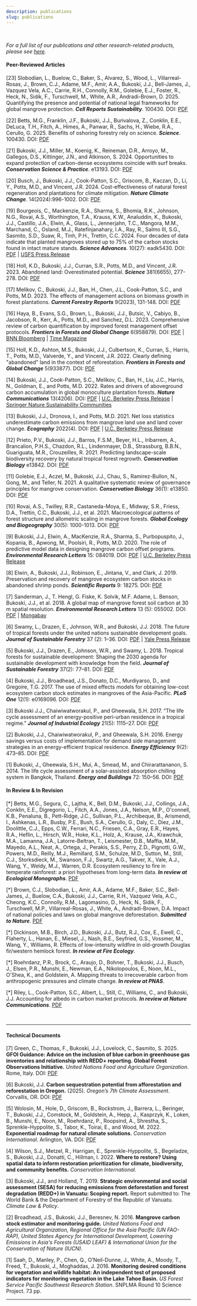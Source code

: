 ```yaml
---
description: publications
slug: publications
---
```


</br>

*For a full list of our publications and other research-related products, please see [here](https://scholar.google.com/citations?user=gTARLqUAAAAJ&hl=en&oi=ao).*

#### Peer-Reviewed Articles

<div class="bibliography">

<p><span class="ref-number">[23]</span> Slobodian, L., Buelow, C., Baker, S., Alvarez, S., Wood, L., Villarreal-Rosas, J., Brown, C.J., Adame, M.F., Amir, A.A., Bukoski, J.J., Bell-James, J., Vazquez Vela, A.C., Carrie, R.H., Connolly, R.M., Golebie, E.J., Foster, R., Heck, N., Sidik, F., Turschwell, M., White, A.R., Andradi-Brown, D. 2025. Quantifying the presence and potential of national legal frameworks for global mangrove protection. <em><strong>Cell Reports Sustainability</strong></em>. 100430. DOI: <a href="https://doi.org/10.1016/j.crsus.2025.100430">PDF</a></p>
<p><span class="ref-number">[22]</span> Betts, M.G., Franklin, J.F., Bukoski, J.J., Burivalova, Z., Conklin, E.E., DeLuca, T.H., Fitch, A., Himes, A., Panwar, R., Sachs, H., Wiebe, R.A., Cerullo, G. 2025. Benefits of oshoring forestry rely on science. <em><strong>Science</strong></em>. 100430. DOI: <a href="https://www.science.org/doi/10.1126/science.adx4908">PDF</a></p>

<p><span class="ref-number">[21]</span> Bukoski, J.J., Miller, M., Koenig, K., Reineman, D.R., Arroyo, M., Gallegos, D.S., Kittinger, J.N., and Atkinson, S. 2024. Opportunities to expand protection of carbon-dense ecosystems coincide with surf breaks. <em><strong>Conservation Science & Practice</strong></em>. e13193. DOI: <a href="https://doi.org/10.1111/csp2.13193">PDF</a></p>

<p><span class="ref-number">[20]</span> Busch, J., Bukoski, J.J., Cook-Patton, S.C., Griscom, B., Kaczan, D., Li, Y., Potts, M.D., and Vincent, J.R. 2024. Cost-effectiveness of natural forest regeneration and plantations for climate mitigation. <em><strong>Nature Climate Change</strong></em>. 14(2024):996-1002. DOI: <a href="https://doi.org/10.1038/s41558-024-02068-1">PDF</a></p>

<p><span class="ref-number">[19]</span> Bourgeois, C., Mackenzie, R.A., Sharma, S., Bhomia, R.K., Johnson, N.G., Rovai, A.S., Worthington, T.A., Krauss, K.W., Analuddin, K., Bukoski, J.J., Castillo, J.A., Elwin, A., Glass, L., Jennerjahn, T.C., Mangora, M.M., Marchand, C., Osland, M.J., Ratefinjanahary, I.A., Ray, R., Salmo III, S.G., Sasmito, S.D., Suaw, R., Tinh, P.H., Trettin, C.C. 2024. Four decades of data indicate that planted mangroves stored up to 75% of the carbon stocks found in intact mature stands. <em><strong>Science Advances</strong></em>. 10(27): eadk5430. DOI: <a href="https://www.science.org/doi/10.1126/sciadv.adk5430">PDF</a> | <a href="https://research.fs.usda.gov/psw/news/releases/scientists-release-new-research-planted-mangroves-ability-store-carbon">USFS Press Release</a></p>

<p><span class="ref-number">[18]</span> Holl, K.D., Bukoski, J.J., Curran, S.R., Potts, M.D., and Vincent, J.R. 2023. Abandoned land: Overestimated potential. <em><strong>Science</strong></em> 381(6655), 277-278. DOI: <a href="https://www.science.org/doi/10.1126/science.adi8780">PDF</a></p>

<p><span class="ref-number">[17]</span> Melikov, C., Bukoski, J.J., Ban, H., Chen, J.L., Cook-Patton, S.C., and Potts, M.D. 2023. The effects of management actions on biomass growth in forest plantations. <em><strong>Current Forestry Reports</strong></em> 9(2023), 131-148. DOI: <a href="https://doi.org/10.1007/s40725-023-00182-5">PDF</a></p>

<p><span class="ref-number">[16]</span> Haya, B., Evans, S.G., Brown, L., Bukoski, J.J., Butsic, V., Cabiyo, B., Jacobson, R., Kerr, A., Potts, M.D., and Sanchez, D.L. 2023. Comprehensive review of carbon quantification by improved forest management offset protocols. <em><strong>Frontiers in Forests and Global Change</strong></em> 6(958879). DOI: <a href="https://www.frontiersin.org/articles/10.3389/ffgc.2023.958879/full">PDF</a> | <a href="https://www.bnnbloomberg.ca/carbon-offset-gatekeepers-are-failing-to-stop-junk-credits-1.1898304">BNN Bloomberg</a> | <a href="https://time.com/6264772/study-most-carbon-credits-are-bogus/">Time Magazine</a></p>

<p><span class="ref-number">[15]</span> Holl, K.D., Ashton, M.S., Bukoski, J.J., Culbertson, K., Curran, S., Harris, T., Potts, M.D., Valverde, Y., and Vincent, J.R. 2022. Clearly defining "abandoned" land in the context of reforestation. <em><strong>Frontiers in Forests and Global Change</strong></em> 5(933877). DOI: <a href="https://doi.org/10.3389/ffgc.2022.933887">PDF</a></p>

<p><span class="ref-number">[14]</span> Bukoski, J.J., Cook-Patton, S.C., Melikov, C., Ban, H., Liu, J.C., Harris, N., Goldman, E., and Potts, M.D. 2022. Rates and drivers of aboveground carbon accumulation in global monoculture plantation forests. <em><strong>Nature Communications</strong></em> 13(4206). DOI: <a href="https://www.nature.com/articles/s41467-022-31380-7">PDF</a> | <a href="https://ourenvironment.berkeley.edu/news/2022/07/new-research-identifies-patterns-carbon-accumulation-planted-forests">U.C. Berkeley Press Release</a> | <a href="https://sustainabilitycommunity.springernature.com/posts/carbon-accumulation-is-a-key-but-incomplete-criterion-for-restoring-tree-cover?channel_id=behind-the-paper">Springer Nature Sustainability Communities</a></p>

<p><span class="ref-number">[13]</span> Bukoski, J.J., Dronova, I., and Potts, M.D. 2021. Net loss statistics underestimate carbon emissions from mangrove land use and land cover change. <em><strong>Ecography</strong></em> 2022(4). DOI: <a href="http://onlinelibrary.wiley.com/doi/10.1111/ecog.05982">PDF</a> | <a href="https://ourenvironment.berkeley.edu/news/2021/11/policies-mitigating-wetland-loss-hide-large-climate-impacts">U.C. Berkeley Press Release</a></p>

<p><span class="ref-number">[12]</span> Prieto, P.V., Bukoski, J.J., Barros, F.S.M., Beyer, H.L., Iribarrem, A., Brancalion, P.H.S., Chazdon, R.L., Lindenmayer, D.B., Strassburg, B.B.N., Guariguata, M.R., Crouzeilles, R. 2021. Predicting landscape-scale biodiversity recovery by natural tropical forest regrowth. <em><strong>Conservation Biology</strong></em> e13842. DOI: <a href="https://conbio.onlinelibrary.wiley.com/doi/abs/10.1111/cobi.13842">PDF</a></p>

<p><span class="ref-number">[11]</span> Golebie, E.J., Aczel, M., Bukoski, J.J., Chau, S., Ramirez-Bullon, N., Gong, M., and Teller, N. 2021. A qualitative systematic review of governance principles for mangrove conservation. <em><strong>Conservation Biology</strong></em> 36(1): e13850. DOI: <a href="https://conbio.onlinelibrary.wiley.com/doi/abs/10.1111/cobi.13850">PDF</a></p>

<p><span class="ref-number">[10]</span> Rovai, A.S., Twilley, R.R., Castaneda-Moya, E., Midway, S.R., Friess, D.A., Trettin, C.C., Bukoski, J.J., et al. 2021. Macroecological patterns of forest structure and allometric scaling in mangrove forests. <em><strong>Global Ecology and Biogeography</strong></em> 30(5): 1000-1013. DOI: <a href="https://doi.org/10.1111/geb.13268">PDF</a></p>

<p><span class="ref-number">[9]</span> Bukoski, J.J., Elwin, A., MacKenzie, R.A., Sharma, S., Purbopuspito, J., Kopania, B., Apwong, M., Poolsiri, R., Potts, M.D. 2020. The role of predictive model data in designing mangrove carbon offset programs. <em><strong>Environmental Research Letters</strong></em> 15: 084019. DOI: <a href="https://iopscience.iop.org/article/10.1088/1748-9326/ab7e4e">PDF</a> | <a href="https://nature.berkeley.edu/news/2020/04/research-predictive-modeling-informs-mangrove-conservation">U.C. Berkeley Press Release</a></p>

<p><span class="ref-number">[8]</span> Elwin, A., Bukoski, J.J., Robinson, E., Jintana, V., and Clark, J. 2019. Preservation and recovery of mangrove ecosystem carbon stocks in abandoned shrimp ponds. <em><strong>Scientific Reports</strong></em> 9: 18275. DOI: <a href="https://www.nature.com/articles/s41598-019-54893-6">PDF</a></p>

<p><span class="ref-number">[7]</span> Sanderman, J., T. Hengl, G. Fiske, K. Solvik, M.F. Adame, L. Benson, Bukoski, J.J., et al. 2018. A global map of mangrove forest soil carbon at 30 m spatial resolution. <em><strong>Environmental Research Letters</strong></em> 13 (5): 055002. DOI: <a href="https://iopscience.iop.org/article/10.1088/1748-9326/aabe1c/pdf">PDF</a> | <a href="https://news.mongabay.com/2018/05/new-study-finds-mangroves-may-store-way-more-carbon-than-we-thought/?alm_mvr=0">Mongabay</a></p>

<p><span class="ref-number">[6]</span> Swamy, L., Drazen, E., Johnson, W.R., and Bukoski, J.J. 2018. The future of tropical forests under the united nations sustainable development goals. <em><strong>Journal of Sustainable Forestry</strong></em> 37 (2): 1–36. DOI: <a href="https://www.tandfonline.com/doi/abs/10.1080/10549811.2017.1416477">PDF</a> | <a href="https://environment.yale.edu/news/article/tropical-forests-are-key-to-achieving-sustainable-development-by-2030/">Yale Press Release</a></p>

<p><span class="ref-number">[5]</span> Bukoski, J.J., Drazen, E., Johnson, W.R., and Swamy, L. 2018. Tropical forests for sustainable development: Shaping the 2030 agenda for sustainable development with knowledge from the field. <em><strong>Journal of Sustainable Forestry</strong></em> 37(2): 77–81. DOI: <a href="https://www.tandfonline.com/doi/full/10.1080/10549811.2018.1418255">PDF</a></p>

<p><span class="ref-number">[4]</span> Bukoski, J.J., Broadhead, J.S., Donato, D.C., Murdiyarso, D., and Gregoire, T.G. 2017. The use of mixed effects models for obtaining low-cost ecosystem carbon stock estimates in mangroves of the Asia-Pacific. <em><strong>PLoS One</strong></em> 12(1): e0169096. DOI: <a href="https://journals.plos.org/plosone/article?id=10.1371/journal.pone.0169096">PDF</a></p>

<p><span class="ref-number">[3]</span> Bukoski J.J., Chaiwiwatworakul, P., and Gheewala, S.H. 2017. “The life cycle assessment of an energy-positive peri-urban residence in a tropical regime.” <em><strong>Journal of Industrial Ecology</strong></em> 21(5): 1115–27. DOI: <a href="https://onlinelibrary.wiley.com/doi/abs/10.1111/jiec.12494">PDF</a></p>

<p><span class="ref-number">[2]</span> Bukoski, J.J., Chaiwiwatworakul, P., and Gheewala, S.H. 2016. Energy savings versus costs of implementation for demand side management strategies in an energy-efficient tropical residence. <em><strong>Energy Efficiency</strong></em> 9(2): 473–85. DOI: <a href="https://link.springer.com/article/10.1007/s12053-015-9374-y">PDF</a></p>

<p><span class="ref-number">[1]</span> Bukoski, J., Gheewala, S.H., Mui, A., Smead, M., and Chirarattananon, S. 2014. The life cycle assessment of a solar-assisted absorption chilling system in Bangkok, Thailand. <em><strong>Energy and Buildings</strong></em> 72: 150–56. DOI: <a href="https://www.sciencedirect.com/science/article/abs/pii/S0378778813008517">PDF</a></p>



</div>

#### In Review & In Revision

<div class="bibliography">

<p><span class="ref-number">[*]</span> Betts, M.G., Segura, C., Lajtha, K., Bell, D.M., Bukoski, J.J., Collings, J.A., Conklin, E.E., Digregorio, L., Fitch, A.A., Jones, J.A., Nelson, M.P., O'connell, K.B., Penaluna, B., Pett-Ridge, J.C., Sullivan, P.L., Archibeque, B., Arismendi, I., Ashkenas, L.R., Busby, P.E., Bush, S.A., Cerullo, G., Daly, C., Diez, J.M., Doolittle, C.J., Epps, C.W., Ferrari, N.C., Friesen, C.A., Gray, E.R., Hayes, R.A., Heflin, L., Hirsch, W.R., Hoke, K.L., Holz, A., Krause, J.A., Krawchuk, M.A., Lamanna, J.A., Latorre-Beltran, T., Leismester, D.B., Maffia, M.M., Mayedo, A.L., Neat, A., Ortega, J., Perakis, S.S., Perry, Z.D., Pignotti, G.W., Powers, M.D., Reilly, M.J., Remillard, S.M., Schulze, M.D., Sutton, M., Still, C.J., Storksdieck, M., Swanson, F.J., Swartz, A.G., Takver, X., Vale, A.J., Wang, Y., Weldy, M.J., Warren, D.R. Ecosystem resiliency to fire in temperate rainforest: a priori hypotheses from long-term data. <em><strong>In review at Ecological Monographs</strong></em>. <a href="https://www.authorea.com/doi/full/10.22541/au.175096308.81834732/v1">PDF</a></p> 

<p><span class="ref-number">[*]</span> Brown, C.J., Slobodian, L., Amir, A.A., Adame, M.F., Baker, S.C., Bell-James, J., Buelow, C.A., Bukoski, J.J., Carrie, R.H., Vazquez Vela, A.C., Cheong, K.C., Connolly, R.M., Lagomasino, D., Heck, N., Sidik, F., Turschwell, M.P., Villarreal-Rosas, J., White, A., Andradi-Brown, D.A. Impact of national policies and laws on global mangrove deforestation. <em><strong>Submitted to Nature</strong></em>. <a href="https://papers.ssrn.com/sol3/papers.cfm?abstract_id=5347386">PDF</a></p> 

<p><span class="ref-number">[*]</span> Dickinson, M.B., Birch, J.D., Bukoski, J.J., Butz, R.J., Cox, E., Ewell, C., Flaherty, L., Hanan, E., Miesel, J., Nash, B.E., Seyfried, G.S., Vossmer, M., Wang, Y., Williams, R. Effects of low-intensity wildfire in old-growth Douglas fir/western hemlock forest. <em><strong>In review at Fire Ecology</strong></em>.</p> 

<p><span class="ref-number">[*]</span> Roehrdanz, P.R., Brock, C., Araujo, D., Bohner, T., Bukoski, J.J., Busch, J., Elsen, P.R., Munshi, E., Newman, E.A., Nikolopoulos, E., Noon, M.L., O'Shea, K., and Goldstein, A. Mapping threats to irrecoverable carbon from anthropogenic pressures and climate change. <em><strong>In review at PNAS</strong></em>.</p> 

<p><span class="ref-number">[*]</span> Riley, L., Cook-Patton, S.C., Albert, L., Still, C., Williams, C., and Bukoski, J.J. Accounting for albedo in carbon market protocols. <em><strong>In review at Nature Communications</strong></em>. <a href="https://www.researchsquare.com/article/rs-5248564/v1">PDF</a></p>

</div>

</br>

------

#### Technical Documents

<div class="bibliography">

<p><span class="ref-number">[7]</span> Green, C., Thomas, F., Bukoski, J.J., Lovelock, C., Sasmito, S. 2025. <strong>GFOI Guidance: Advice on the inclusion of blue carbon in greenhouse gas inventories and relationship with REDD+ reporting. Global Forest Observations Initiative.</strong> <em>United Nations Food and Agriculture Organization</em>. Rome, Italy. DOI: <a href="https://www.reddcompass.org/mgd/resources/GFOI_BlueCarbon_Guidance_20250201.pdf">PDF</a></p> 

<p><span class="ref-number">[6]</span> Bukoski, J.J. <strong>Carbon sequestration potential from afforestation and reforestation in Oregon.</strong> (2025). <em>Oregon’s 7th Climate Assessment</em>. Corvallis, OR. DOI: <a href="https://www.oregon.gov/odf/forestbenefits/documents/oregon-climate-assessment.pdf">PDF</a></p> 

<p><span class="ref-number">[5]</span> Wolosin, M., Hole, D., Griscom, B., Rockstrom, J., Barrera, L., Beringer, T., Bukoski, J.J., Comstock, M., Goldstein, A., Hepp, J., Kasprzyk, K., Loken, B., Munshi, E., Noon, M., Roehrdanz, P., Roopsind, A., Shrestha, S., Sprenkle-Hyppolite, S., Tabor, K., Toirai, E., and Wood, M. 2022. <strong>Exponential roadmap for natural climate solutions.</strong> <em>Conservation International</em>. Arlington, VA. DOI: <a href="https://www.conservation.org/roadmap-pdf">PDF</a></p> 

<p><span class="ref-number">[4]</span> Wilson, S.J., Metzel, R., Harrigan, E., Sprenkle-Hyppolite, S., Begeladze, S., Bukoski, J.J., Donatti, C., Hillman, I. 2022. <strong>Where to restore? Using spatial data to inform restoration prioritization for climate, biodiversity, and community benefits.</strong> <em>Conservation International</em>.</p> 

<p><span class="ref-number">[3]</span> Bukoski, J.J., and Holland, T. 2019. <strong>Strategic environmental and social assessment (SESA) for reducing emissions from deforestation and forest degradation (REDD+) in Vanuatu: Scoping report.</strong> Report submitted to: The World Bank & the Department of Forestry of the Republic of Vanuatu. <em>Climate Law & Policy</em>.</p> 

<p><span class="ref-number">[2]</span> Broadhead, J.S., Bukoski, J.J., Beresnev, N. 2016. <strong>Mangrove carbon stock estimator and monitoring guide.</strong> <em>United Nations Food and Agricultural Organization, Regional Office for the Asia Pacific (UN FAO-RAP), United States Agency for International Development, Lowering Emissions in Asia's Forests (USAID LEAF) & International Union for the Conservation of Nature (IUCN)</em>.</p> 

<p><span class="ref-number">[1]</span> Saah, D., Manley, P., Chen, Q., O’Neil-Dunne, J., White, A., Moody, T., Freed, T., Bukoski, J., Moghaddas, J. 2016. <strong>Monitoring desired conditions for vegetation and wildlife habitat: An independent test of proposed indicators for monitoring vegetation in the Lake Tahoe Basin.</strong> <em>US Forest Service Pacific Southwest Research Station</em>. SNPLMA Round 10 Science Project. 73 pp.</p> 

</div>

------